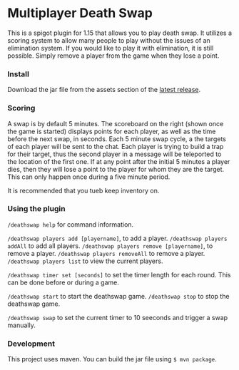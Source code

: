 # Multiplayer Death Swap
This is a spigot plugin for 1.15  that allows  you to play death swap.
It utilizes a scoring system to allow many people to play without the issues of an elimination system.
If you would like to play it with elimination, it is still possible. Simply remove a player from the game when they lose a point.

### Install
Download the jar file from the assets section of the [latest release](https://github.com/jeffreymeng/mcmultiplayerdeathswap/releases).

### Scoring

A swap is by default 5 minutes. The scoreboard on the right (shown once the game is started) displays points for each player, as well as the time before the next swap, in seconds.
Each 5 minute swap cycle, a the targets of each player will be sent to the chat. Each player is trying to build a trap for their target, thus the second player in a message will be teleported to the location of the first one.
If at any point after the initial 5 minutes a player dies, then they will lose a point to the player for whom they are the target. This can only happen once during a five minute period.

It is recommended that you tueb keep inventory on.

### Using the plugin

`/deathswap help` for command information.

`/deathswap players add [playername]`, to add a player.
`/deathswap players addAll` to add all players.
`/deathswap players remove [playername]`, to remove a player.
`/deathswap players removeAll` to remove a player.
`/deathswap players list` to view the current players.

`/deathswap timer set [seconds]` to set the timer length for each round. This can be done before or during a game.

`/deathswap start` to start the deathswap game.
`/deathswap stop` to stop the deathswap game.

`/deathswap swap` to set the current timer to 10 seeconds and trigger a swap manually.



### Development
This project uses maven.
You can build the jar file using  `$ mvn package`.

